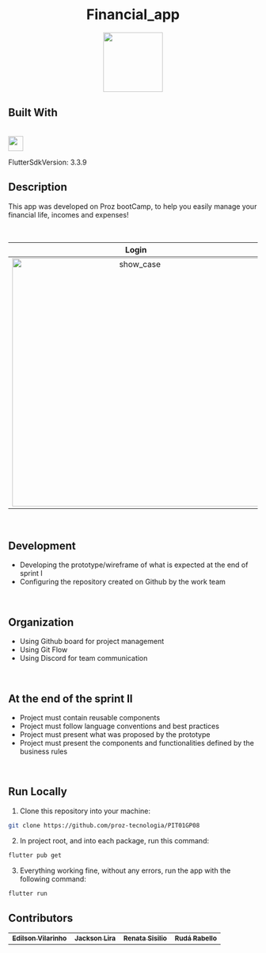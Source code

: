 <h1 align="center">
  Financial_app
</h1>
<p align="center">
  <img  src="https://user-images.githubusercontent.com/22122/198906925-5211f194-034c-4a79-b4aa-7cf1f3c2680d.png" height="120px"/>
</p>

 ## Built With
  <br/>
  <img src="https://storage.googleapis.com/cms-storage-bucket/6a07d8a62f4308d2b854.svg" height="30px" align="center"/>

  
<br/>

FlutterSdkVersion: 3.3.9

## Description

This app was developed on Proz bootCamp, to help you easily manage your financial life, incomes and expenses!

<br/>

Login                      | Home                      | New Transaction              |
:-------------------------:|:-------------------------:|:-------------------------:
<img src="https://user-images.githubusercontent.com/22122/205398099-6734d973-6500-451d-8a14-4160e8a4caad.png" alt="show_case"  height="500">   | <img src="https://user-images.githubusercontent.com/22122/205393788-36656752-a3ff-45d2-a242-2b9e7665af18.png" alt="show_case"  height="500"> | <img src="https://user-images.githubusercontent.com/22122/205413126-fe3a2592-d05f-4ed3-ae29-0a5ef17ef2a6.png" alt="show_case"  height="500">    

<br/>



## Development
- Developing the prototype/wireframe of what is expected at the end of sprint I
- Configuring the repository created on Github by the work team

</br>

## Organization
- Using Github board for project management
- Using Git Flow
- Using Discord for team communication

</br>

## At the end of the sprint II
- Project must contain reusable components
- Project must follow language conventions and best practices
- Project must present what was proposed by the prototype
- Project must present the components and functionalities defined by the business rules

</br>

## Run Locally

1. Clone this repository into your machine:

```bash
git clone https://github.com/proz-tecnologia/PIT01GP08
```

2. In project root, and into each package, run this command:

```bash
flutter pub get
```
3. Everything working fine, without any errors, run the app with the following command:

```bash
flutter run 
```

## Contributors 


<table>
  <tr>
    <td align="center"><a href="https://github.com/evilarinho"><sub><b>Edilson Vilarinho</b></sub></a><br/></td>
    <td align="center"><a href="https://github.com/jacksonlira88"><sub><b>Jackson Lira</b></sub></a><br/></td>
    <td align="center"><a href="https://github.com/RenataSisilio"><sub><b>Renata Sisilio</b></sub></a><br/></td>
    <td align="center"><a href="https://github.com/rudarabello"><sub><b>Rudá Rabello</b></sub></a><br/></td>


</table>
